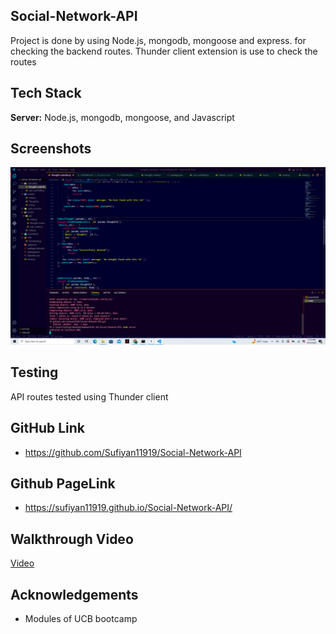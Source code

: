 ## Social-Network-API
Project is done by using Node.js, mongodb, mongoose and express. for checking the backend routes. Thunder client extension is use to check the routes

## Tech Stack

**Server:** Node.js, mongodb, mongoose, and Javascript


## Screenshots

![App Screenshot](https://raw.githubusercontent.com/Sufiyan11919/Social-Network-API/main/screenshots/Screenshot%20(231).png)




## Testing
API routes tested using Thunder client

## GitHub Link
- https://github.com/Sufiyan11919/Social-Network-API

## Github PageLink
- https://sufiyan11919.github.io/Social-Network-API/

## Walkthrough Video
[Video]() 


## Acknowledgements
- Modules of UCB bootcamp
